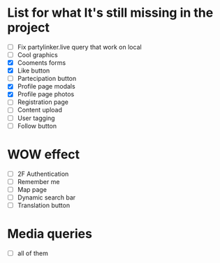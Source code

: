# List for what It's still missing in the project
- [ ] Fix partylinker.live query that work on local
- [ ] Cool graphics
- [x] Cooments forms
- [x] Like button
- [ ] Partecipation button
- [x] Profile page modals
- [x] Profile page photos
- [ ] Registration page
- [ ] Content upload
- [ ] User tagging
- [ ] Follow button
# WOW effect
- [ ] 2F Authentication
- [ ] Remember me
- [ ] Map page
- [ ] Dynamic search bar
- [ ] Translation button
# Media queries
- [ ] all of them